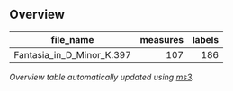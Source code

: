 

## Overview
|        file_name        |measures|labels|
|-------------------------|-------:|-----:|
|Fantasia_in_D_Minor_K.397|     107|   186|


*Overview table automatically updated using [ms3](https://ms3.readthedocs.io/).*
